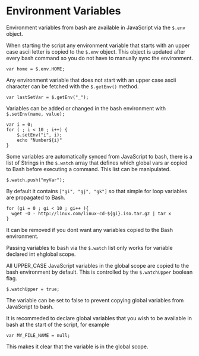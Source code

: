 
# Environment Variables

Environment variables from bash are available in JavaScript via the `$.env` object.

When starting the script any environment variable that starts with an upper case ascii letter is copied to the `$.env` object. This object is updated after every bash command so you do not have to manually sync the environment.

    var home = $.env.HOME;

Any environment variable that does not start with an upper case ascii character can be fetched with the `$.getEnv()` method.

    var lastSetVar = $.getEnv("_");

Variables can be added or changed in the bash environment with `$.setEnv(name, value);`

    var i = 0;
    for ( ; i < 10 ; i++) {
        $.setEnv("i", i);
        echo "Number${i}"
    }

Some variables are automatically synced from JavaScript to bash, there is a list of Strings in the `$.watch` array that defines which global vars ar copied to Bash before executing a command.  This list can be manipulated.

    $.watch.push("myVar");

By default it contains `["gi", "gj", "gk"]` so that simple for loop variables are propagated to Bash.

    for (gi = 0 ; gi < 10 ; gi++ ){
      wget -O - http://linux.com/linux-cd-${gi}.iso.tar.gz | tar x
    }

It can be removed if you dont want any variables copied to the Bash environment.

Passing variables to bash via the `$.watch` list only works for variable declared int ehglobal scope.

All UPPER_CASE JavaScript variables in the global scope are copied to the bash environment by default. This is controlled by the `$.watchUpper` boolean flag.

	$.watchUpper = true;
	
The variable can be set to false to prevent copying global variables from JavaScript to bash.

It is recommeded to declare global variables that you wish to be available in bash at the start of the script, for example

    var MY_FILE_NAME = null;

This makes it clear that the variable is in the global scope.

